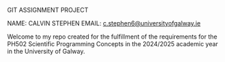 GIT ASSIGNMENT PROJECT


NAME: CALVIN STEPHEN
EMAIL: c.stephen6@universityofgalway.ie

Welcome to my repo created for the fulfillment of the requirements for the PH502 Scientific Programming Concepts in the 2024/2025 academic year
 in the University of Galway.
